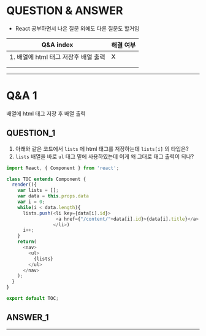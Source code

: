 # QUESTION & ANSWER
* React 공부하면서 나온 질문 외에도 다른 질문도 할거임

|Q&A index|해결 여부|
|-----|-----|
|1. 배열에 html 태그 저장후 배열 출력|X|
|||
|||

---

# Q&A 1

배열에 html 태그 저장 후 배열 출력

## QUESTION_1

1. 아래와 같은 코드에서 `lists` 에 html 태그를 저장하는데 `lists[i]` 의 타입은?
2. `lists` 배열을 바로 `ul` 태그 밑에 사용하였는데 이게 왜 그대로 태그 출력이 되나?

```javascript
import React, { Component } from 'react';

class TOC extends Component {
  render(){
    var lists = [];
    var data = this.props.data
    var i = 0;
    while(i < data.length){
      lists.push(<li key={data[i].id}>
                  <a href={"/content/"+data[i].id}>{data[i].title}</a>
                 </li>)
      i++;
    }
    return(
      <nav>
        <ul>
          {lists}
        </ul>
      </nav>
    );
  }
}

export default TOC;
```

## ANSWER_1

---
